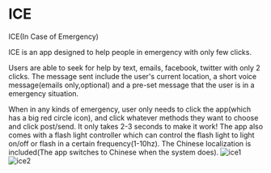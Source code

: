 # ICE
ICE(In Case of Emergency)

ICE is an app designed to help people in emergency with only few clicks.

Users are able to seek for help by text, emails, facebook, twitter with only 2 clicks. The message sent include the user's current location, a short voice message(emails only,optional) and a pre-set message that the user is in a emergency situation. 

When in any kinds of emergency, user only needs to click the app(which has a big red circle icon), and click whatever methods they want to choose and click post/send. It only takes 2-3 seconds to make it work! The app also comes with a flash light controller which can control the flash light to light on/off or flash in a certain frequency(1-10hz). The Chinese localization is included(The app switches to Chinese when the system does).
![ice1](https://cloud.githubusercontent.com/assets/9892226/20862993/aeef0ea2-b978-11e6-9549-8a21c1d040c5.png)
![ice2](https://cloud.githubusercontent.com/assets/9892226/20862994/af8cf11c-b978-11e6-8c72-4f74cdd73158.png)
